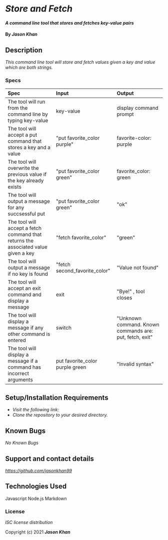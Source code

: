 # _Store and Fetch_

#### _A command line tool that stores and fetches key-value pairs_

#### By _**Jason Khan**_

## Description

_This command line tool will store and fetch values given a key and value which are both strings._

### Specs
| Spec | Input | Output |
| :----- | :------ | :------ |
| The tool will run from the command line by typing key-value | key-value | display command prompt |
| The tool will accept a put command that stores a key and a value | "put favorite_color purple" | favorite-color: purple |
| The tool will overwrite the previous value if the key already exists | "put favorite_color green" | favorite_color: green |
| The tool will output a message for any succsessful put  | "put favorite_color green" | "ok" |
| The tool will accept a fetch command that returns the associated value given a key  | "fetch favorite_color" | "green" |
| The tool will output a message if no key is found  | "fetch second_favorite_color" | "Value not found" |
| The tool will accept an exit command and display a message  | exit | "Bye!" , tool closes |
| The tool will display a message if any other command is entered  | switch | "Unknown command. Known commands are: put, fetch, exit" |
| The tool will display a message if a command has incorrect arguments | put favorite_color purple green | "Invalid syntax" |

## Setup/Installation Requirements

* _Visit the following link:_
* _Clone the repository to your desired directory._

## Known Bugs

_No Known Bugs_

## Support and contact details

_https://github.com/jasonkhan99_

## Technologies Used

Javascript
Node.js
Markdown

### License

*ISC license distribution*

Copyright (c) 2021 **_Jason Khan_**
